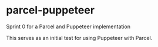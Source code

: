 # parcel-puppeteer
Sprint 0 for a Parcel and Puppeteer implementation

This serves as an initial test for using Puppeteer with Parcel.
